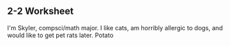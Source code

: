 ## 2-2 Worksheet
I'm Skyler, compsci/math major. I like cats, am horribly allergic to dogs,
and would like to get pet rats later. Potato
